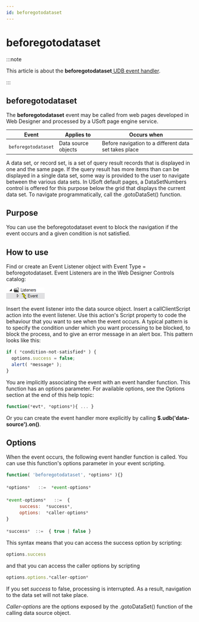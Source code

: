 ```yaml
---
id: beforegotodataset
---
```


# beforegotodataset




:::note

This article is about the **beforegotodataset**[ UDB event handler](/Web_and_app_UIs/UDB_Events).

:::

## **beforegotodataset**

The **beforegotodataset** event may be called from web pages developed in Web Designer and processed by a USoft page engine service.

|**Event**|**Applies to**|**Occurs when**|
|--------|--------|--------|
|`beforegotodataset`|Data source objects|Before navigation to a different data set takes place|



A data set, or record set, is a set of query result records that is displayed in one and the same page. If the query result has more items than can be displayed in a single data set, some way is provided to the user to navigate between the various data sets. In USoft default pages, a DataSetNumbers control is offered for this purpose below the grid that displays the current data set. To navigate programmatically, call the .gotoDataSet() function.

## Purpose

You can use the beforegotodataset event to block the navigation if the event occurs and a given condition is not satisfied.

## How to use

Find or create an Event Listener object with Event Type = beforegotodataset. Event Listeners are in the Web Designer Controls catalog:

![](./assets/ff8672be-ff07-426e-ba7e-0ecf37444b63.png)

Insert the event listener into the data source object. Insert a callClientScript action into the event listener. Use this action's Script property to code the behaviour that you want to see when the event occurs. A typical pattern is to specify the condition under which you want processing to be blocked, to block the process, and to give an error message in an alert box. This pattern looks like this:

```js
if ( *condition-not-satisfied* ) {
  options.success = false;
  alert( *message* );
}
```

You are implicitly associating the event with an event handler function. This function has an options parameter. For available options, see the Options section at the end of this help topic:

```js
function(*evt*, *options*){ ... }
```

Or you can create the event handler more explicitly by calling **$.udb('data-source').on()**.

## Options

When the event occurs, the following event handler function is called. You can use this function's options parameter in your event scripting.

```js
function( 'beforegotodataset', *options* ){}

*options*   ::=  *event-options*

*event-options*   ::=  {
     success:  *success*,
     options:  *caller-options*
}

*success*  ::=  { true | false }
```

This syntax means that you can access the success option by scripting:

```js
options.success
```

and that you can access the caller options by scripting

```js
options.options.*caller-option*
```

If you set *success* to false, processing is interrupted. As a result, navigation to the data set will not take place.

*Caller-options* are the options exposed by the .gotoDataSet() function of the calling data source object.